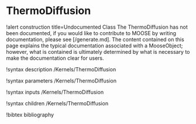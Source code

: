 <!-- MOOSE Documentation Stub: Remove this when content is added. -->

# ThermoDiffusion

!alert construction title=Undocumented Class
The ThermoDiffusion has not been documented, if you would like to contribute to MOOSE by
writing documentation, please see [/generate.md]. The content contained on this page explains
the typical documentation associated with a MooseObject; however, what is contained is ultimately
determined by what is necessary to make the documentation clear for users.

!syntax description /Kernels/ThermoDiffusion

!syntax parameters /Kernels/ThermoDiffusion

!syntax inputs /Kernels/ThermoDiffusion

!syntax children /Kernels/ThermoDiffusion

!bibtex bibliography
